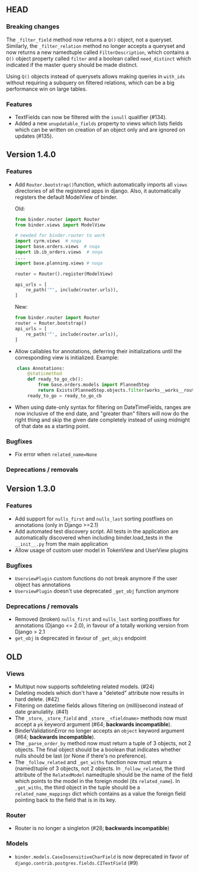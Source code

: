 ## HEAD

### Breaking changes

The `_filter_field` method now returns a `Q()` object, not a queryset.
Similarly, the `_filter_relation` method no longer accepts a queryset
and now returns a new namedtuple called `FilterDescription`, which
contains a `Q()` object property called `filter` and a boolean called
`need_distinct` which indicated if the master query should be made
distinct.

Using `Q()` objects instead of querysets allows making queries in
`with_ids` without requiring a subquery on filtered relations, which
can be a big performance win on large tables.

### Features
- TextFields can now be filtered with the `isnull` qualifier (#134).
- Added a new `unupdatable_fields` property to views which lists
  fields which can be written on creation of an object only and are
  ignored on updates (#135).

## Version 1.4.0

### Features
- Add `Router.bootstrap()`function, which automatically imports all `views` directories of all the registered apps in django. Also, it automatically registers the default ModelView of binder.
  
  Old:
  
	```python
	from binder.router import Router
	from binder.views import ModelView
	
	# needed for binder.router to work
	import cyrm.views  # noqa
	import base.orders.views  # noqa
	import ib.ib_orders.views  # noqa
	....
	import base.planning.views # noqa
	
	router = Router().register(ModelView)
	
	api_urls = [
		re_path('^', include(router.urls)),
	]
	
	```
	
	New:
	```python
	from binder.router import Router
	router = Router.bootstrap()
	api_urls = [
		re_path('^', include(router.urls)),
	]
	```
	
- Allow callables for annotations, deferring their initializations until the corresponding view is initialized. Example:
```python
    class Annotations:
        @staticmethod
        def ready_to_go_cb():
            from base.orders.models import PlannedStep
            return Exists(PlannedStep.objects.filter(works__works__route=OuterRef('pk')))
        ready_to_go = ready_to_go_cb
```

- When using date-only syntax for filtering on DateTimeFields, ranges
  are now inclusive of the end date, and "greater than" filters will
  now do the right thing and skip the given date completely instead of
  using midnight of that date as a starting point.


### Bugfixes
- Fix error when `related_name=None`

### Deprecations / removals

## Version 1.3.0

### Features
- Add support for `nulls_first` and `nulls_last` sorting postfixes on annotations (only in Django >=2.1)
- Add automated test discovery script. All tests in the application are automatically discovered when including binder.load_tests in the `__init__.py` from the main application
- Allow usage of custom user model in TokenView and UserView plugins


### Bugfixes
- `UserviewPlugin` custom functions do not break anymore if the user object has annotations
- `UserviewPlugin` doesn't use deprecated `_get_obj` function anymore

### Deprecations / removals
- Removed (broken) `nulls_first` and `nulls_last` sorting postfixes for annotations (Django <= 2.0), in favour of a totally working version from Django > 2.1
- `get_obj` is deprecated in favour of `_get_objs` endpoint

## OLD

### Views

- Multiput now supports softdeleting related models. (#24)
- Deleting models which don't have a "deleted" attribute now results in hard delete. (#42)
- Filtering on datetime fields allows filtering on (milli)second instead of date granulatity. (#41)
- The `_store`, `_store_field` and `_store__<fieldname>` methods now must accept a `pk` keyword argument (#64; **backwards incompatible**).
- BinderValidationError no longer accepts an `object` keyword argument (#64; **backwards incompatible**).
- The `_parse_order_by` method now must return a tuple of 3 objects, not 2 objects.  The final object should be a boolean that indicates whether nulls should be last (or None if there's no preference).
- The `_follow_related` and `_get_withs` function now must return a (named)tuple of 3 objects, not 2 objects.  In `_follow_related`, the third attribute of the `RelatedModel` namedtuple should be the name of the field which points to the model in the foreign model (its `related_name`).  In `_get_withs`, the third object in the tuple should be a `related_name_mappings` dict which contains as a value the foreign field pointing back to the field that is in its key.

### Router

- Router is no longer a singleton (#28; **backwards incompatible**)

### Models

- `binder.models.CaseInsensitiveCharField` is now deprecated in favor of `django.contrib.postgres.fields.CITextField` (#9)
